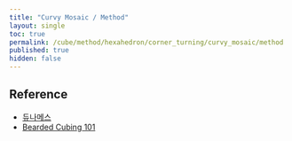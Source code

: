 ```yaml
---
title: "Curvy Mosaic / Method"
layout: single
toc: true
permalink: /cube/method/hexahedron/corner_turning/curvy_mosaic/method
published: true
hidden: false
---
```


<head>
  <base target="_blank">
</head>



## Reference

- [듀나메스](https://youtu.be/eDIeMOeiqUg)
- [Bearded Cubing 101](https://youtu.be/s8B3iI0GxW0)